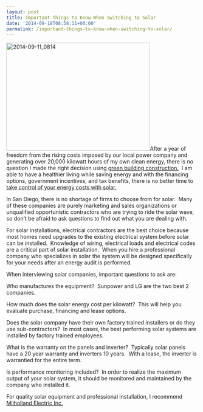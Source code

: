 ```yaml
---
layout: post
title: Important Things to Know When Switching to Solar
date: '2014-09-18T08:58:11+00:00'
permalink: /important-things-to-know-when-switching-to-solar/
---
```

<a href="http://www.murraylampert.com/wp-content/uploads/2014-09-11_0814.png"><img class="wp-image-2345 alignright" alt="2014-09-11_0814" src="http://www.murraylampert.com/wp-content/uploads/2014-09-11_0814.png" width="378" height="284" /></a>After a year of freedom from the rising costs imposed by our local power company and generating over 20,000 kilowatt hours of my own clean energy, there is no question I made the right decision using <a href="http://www.murraylampert.com/san-diego-green-home-construction/">green building construction.</a>  I am able to have a healthier living while saving energy and with the financing options, government incentives, and tax benefits, there is no better time to <a title="Solar Solutions " href="https://milhollandelectric.com/solar_power/solar_energy_solutions/#.VBdVu_ldVEI">take control of your energy costs with solar.</a>

In San Diego, there is no shortage of firms to choose from for solar.  Many of these companies are purely marketing and sales organizations or unqualified opportunistic contractors who are trying to ride the solar wave, so don’t be afraid to ask questions to find out what you are dealing with.

For solar installations, electrical contractors are the best choice because most homes need upgrades to the existing electrical system before solar can be installed.  Knowledge of wiring, electrical loads and electrical codes are a critical part of solar installation.  When you hire a professional company who specializes in solar the system will be designed specifically for your needs after an energy audit is performed.

When interviewing solar companies, important questions to ask are:

Who manufactures the equipment?  Sunpower and LG are the two best 2 companies.

How much does the solar energy cost per kilowatt?  This will help you evaluate purchase, financing and lease options.

Does the solar company have their own factory trained installers or do they use sub-contractors?  In most cases, the best performing solar systems are installed by factory trained employees.

What is the warranty on the panels and inverter?  Typically solar panels have a 20 year warranty and inverters 10 years.  With a lease, the inverter is warrantied for the entire term.

Is performance monitoring included?  In order to realize the maximum output of your solar system, it should be monitored and maintained by the company who installed it.
<p style="direction: ltr;">For quality solar equipment and professional installation, I recommend <a title="Milholland Solar &amp; Electric" href="https://milhollandelectric.com/">Milholland Electric Inc.</a><a href="http://www.milhollandelectric.com/">
</a></p>
